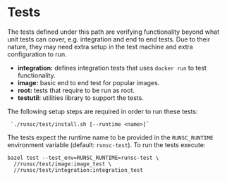 # Tests

The tests defined under this path are verifying functionality beyond what unit
tests can cover, e.g. integration and end to end tests. Due to their nature,
they may need extra setup in the test machine and extra configuration to run.

-   **integration:** defines integration tests that uses `docker run` to test
    functionality.
-   **image:** basic end to end test for popular images.
-   **root:** tests that require to be run as root.
-   **testutil:** utilities library to support the tests.

The following setup steps are required in order to run these tests:

     `./runsc/test/install.sh [--runtime <name>]`

The tests expect the runtime name to be provided in the `RUNSC_RUNTIME`
environment variable (default: `runsc-test`). To run the tests execute:

```
bazel test --test_env=RUNSC_RUNTIME=runsc-test \
  //runsc/test/image:image_test \
  //runsc/test/integration:integration_test
```
